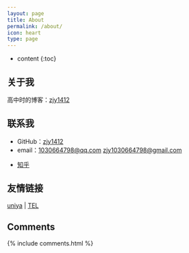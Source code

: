 ```yaml
---
layout: page
title: About
permalink: /about/
icon: heart
type: page
---
```


* content
{:toc}

## 关于我

<!-- <iframe src="https://githubbadge.appspot.com/gaohaoyang?s=1" style="border: 0;height: 142px;width: 200px;overflow: hidden;" frameBorder="0"></iframe> -->
高中时的博客：[zjy1412](https://www.cnblogs.com/zjy1412/)


## 联系我

* GitHub：[zjy1412](https://github.com/zjy1412)
* email：1030664798@qq.com  zjy1030664798@gmail.com
<!-- * [Weibo](http://weibo.com/3115521wh) -->
* [知乎](https://www.zhihu.com/people/zjy1412)
<!-- * [Facebook](https://www.facebook.com/gaohaoyang.water) -->
<!-- * [豆瓣](https://www.douban.com/people/42525035/) -->
<!-- * [豆瓣音乐人-浩阳的小站](https://site.douban.com/haoyangaiyinyue/) -->

## 友情链接
[uniya](https://uniya.work/) \| [TEL](https://l1nyz-tel.cc/)

<!-- [羡辙杂俎](http://zhangwenli.com/blog) \| [Anotherhome](https://www.anotherhome.net) \| [Reverland](http://reverland.org/) \| [ZhiLi](http://lizhipower.github.io/) \| [Simmer](http://simmer-jun.github.io/) \| [awthink](http://awthink.net/) \| [Aralic](http://aralic.github.io/) \| [zchen9](http://www.chen9.info/) \| [wuhuaji](http://wuhuaji.me/) \| [lisheng](http://www.lishengcn.cn/) \| [薛彬XueBin](http://axuebin.com/blog/) \| [TBOOX](http://www.tboox.org/cn/) \|  [Ling](http://linglinyp.com/) -->

## Comments

{% include comments.html %}
